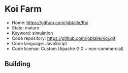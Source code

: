 # Koi Farm

- Home: https://github.com/jobtalle/Koi
- State: mature
- Keyword: simulation
- Code repository: https://github.com/jobtalle/Koi.git
- Code language: JavaScript
- Code license: Custom (Apache-2.0 + non-commercial)

## Building
